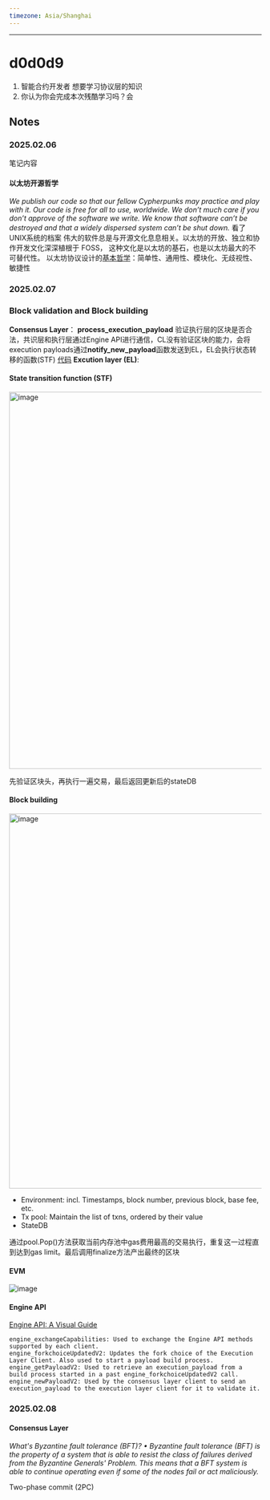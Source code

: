 ```yaml
---
timezone: Asia/Shanghai
---
```




---

# d0d0d9

1. 智能合约开发者 想要学习协议层的知识
2. 你认为你会完成本次残酷学习吗？会

## Notes

<!-- Content_START -->

### 2025.02.06

笔记内容

#### 以太坊开源哲学
*We publish our code so that our fellow Cypherpunks may practice and play with it. Our code is free for all to use, worldwide. We don’t much care if you don’t approve of the software we write. We know that software can’t be destroyed and that a widely dispersed system can’t be shut down.*
看了UNIX系统的档案 伟大的软件总是与开源文化息息相关。以太坊的开放、独立和协作开发文化深深植根于 FOSS， 这种文化是以太坊的基石，也是以太坊最大的不可替代性。
以太坊协议设计的[基本哲学](https://web.archive.org/web/20220815014507mp_/https://ethereumbuilders.gitbooks.io/guide/content/en/design_philosophy.html)：简单性、通用性、模块化、无歧视性、敏捷性


### 2025.02.07
### Block validation and Block building

**Consensus Layer**： **process_execution_payload** 验证执行层的区块是否合法，共识层和执行层通过Engine API进行通信，CL没有验证区块的能力，会将execution payloads通过**notify_new_payload**函数发送到EL，EL会执行状态转移的函数(STF) 
[代码](https://github.com/ethereum/consensus-specs/blob/dev/specs/deneb/beacon-chain.md#modified-process_execution_payload)
**Excution layer (EL)**:
#### State transition function (STF)
<img width="752" alt="image" src="https://github.com/user-attachments/assets/418abd09-5760-45f7-a15e-207b4ad261f7" />

先验证区块头，再执行一遍交易，最后返回更新后的stateDB

#### Block building
<img width="748" alt="image" src="https://github.com/user-attachments/assets/7e379d98-c0c8-40a9-bc75-31cc4e9e44f5" />
 
  - Environment: incl. Timestamps, block number, previous block, base fee, etc. 
  - Tx pool: Maintain the list of txns, ordered by their value
  - StateDB

通过pool.Pop()方法获取当前内存池中gas费用最高的交易执行，重复这一过程直到达到gas limit。最后调用finalize方法产出最终的区块

#### EVM
![image](https://github.com/user-attachments/assets/bf03f588-1792-4458-88cd-468d87ef65bb)


#### Engine API
[Engine API: A Visual Guide
](https://hackmd.io/@danielrachi/engine_api)
```
engine_exchangeCapabilities: Used to exchange the Engine API methods supported by each client.
engine_forkchoiceUpdatedV2: Updates the fork choice of the Execution Layer Client. Also used to start a payload build process.
engine_getPayloadV2: Used to retrieve an execution_payload from a build process started in a past engine_forkchoiceUpdatedV2 call.
engine_newPayloadV2: Used by the consensus layer client to send an execution_payload to the execution layer client for it to validate it.
```

### 2025.02.08

#### Consensus Layer

_What's Byzantine fault tolerance (BFT)?
• Byzantine fault tolerance (BFT) is the property of a system that is able to resist the class of
failures derived from the Byzantine Generals' Problem. This means that a BFT system is able
to continue operating even if some of the nodes fail or act maliciously._

Two-phase commit (2PC)


<!-- Content_END -->
